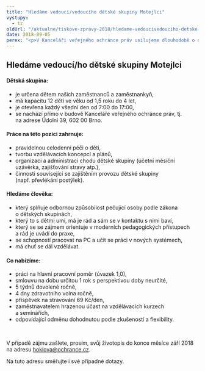 ```yaml
---
title: "Hledáme vedoucí/vedoucího dětské skupiny Motejlci"
vystupy:
  - tz
oldUrl: "/aktualne/tiskove-zpravy-2018/hledame-vedoucivedouciho-detske-skupiny-motejlci"
date: 2018-09-05
perex: "<p>V Kanceláři veřejného ochránce práv usilujeme dlouhodobě o dobrou veřejnou správu a společnost bez předsudků. Jsme férový zaměstnavatel a rádi mezi nás přijmeme osoby přicházející z různých skupin společnosti. Diverzita na pracovišti je pro nás důležitá.</p>"
---
```


<!-- imported from the old website -->

<h2>Hledáme vedoucí/ho dětské skupiny Motejlci</h2> <h4>Dětská skupina:</h4> <ul> <li>je určena dětem našich zaměstnanců a zaměstnankyň,</li> <li>má kapacitu 12 dětí ve věku od 1,5 roku do 4 let,</li> <li>je otevřena každý všední den od 7:00 do 17:00,</li> <li>se nachází přímo v budově Kanceláře veřejného ochránce práv, tj. na adrese Údolní 39, 602 00 Brno.</li> </ul> <h4>Práce na této pozici zahrnuje:</h4> <ul> <li>pravidelnou celodenní péči o děti,</li> <li>tvorbu vzdělávacích koncepcí a plánů,</li> <li>organizaci a administraci chodu dětské skupiny (účetní měsíční uzávěrka, zajišťování stravy atp.),</li> <li>činnosti související se zajištěním provozu dětské skupiny (např. převlékání postýlek).</li> </ul> <h4>Hledáme člověka:</h4> <ul> <li>který splňuje odbornou způsobilost pečující osoby podle zákona o dětských skupinách,</li> <li>který to s dětmi umí, má je rád a sám se v kontaktu s nimi baví,</li> <li>který se se zájmem orientuje v moderních pedagogických přístupech a rád je uvádí do praxe,</li> <li>se schopností pracovat na PC a učit se práci v nových systémech,</li> <li>má chuť se dál vzdělávat. </li> </ul> <h4>Co nabízíme:</h4> <ul> <li>práci na hlavní pracovní poměr (úvazek 1,0),</li> <li>smlouvu na dobu určitou 1 rok s perspektivou doby neurčité,</li> <li>5 týdnů dovolené ročně,</li> <li>4 dny zdravotního volna ročně,</li> <li>příspěvek na stravování 69 Kč/den,</li> <li>zaměstnavatelem hrazenou účast na vzdělávacích kurzech a seminářích,</li> <li>odpovídající odměnu dohodnutou podle zkušeností a flexibility.</li> </ul> <p> </p> <p>V případě zájmu zašlete, prosím, svůj životopis do konce měsíce září 2018 na adresu <a href="mailto:hoklova@ochrance.cz">hoklova@ochrance.cz</a>.</p> <p>Na tuto adresu směřujte i své případné dotazy.<span style="font-size: 12.8px;"> </span></p>
